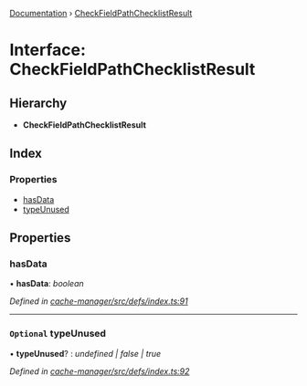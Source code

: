 [Documentation](../README.md) › [CheckFieldPathChecklistResult](checkfieldpathchecklistresult.md)

# Interface: CheckFieldPathChecklistResult

## Hierarchy

* **CheckFieldPathChecklistResult**

## Index

### Properties

* [hasData](checkfieldpathchecklistresult.md#hasdata)
* [typeUnused](checkfieldpathchecklistresult.md#optional-typeunused)

## Properties

###  hasData

• **hasData**: *boolean*

*Defined in [cache-manager/src/defs/index.ts:91](https://github.com/badbatch/graphql-box/blob/35d1f39/packages/cache-manager/src/defs/index.ts#L91)*

___

### `Optional` typeUnused

• **typeUnused**? : *undefined | false | true*

*Defined in [cache-manager/src/defs/index.ts:92](https://github.com/badbatch/graphql-box/blob/35d1f39/packages/cache-manager/src/defs/index.ts#L92)*
